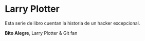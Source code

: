# Larry Plotter

Esta serie de libro cuentan la historia de un hacker excepcional.


**Bito Alegre**, Larry Plotter & Git fan


